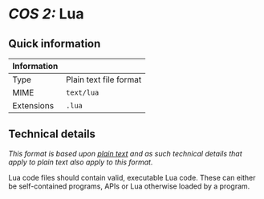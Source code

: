 # *COS 2:* Lua

## Quick information

| Information |                           |
| ----------- | ------------------------- |
| Type        | Plain text file format    |
| MIME        | `text/lua`                |
| Extensions  | `.lua`                    |

## Technical details

*This format is based upon [plain text](/File-Formats/text/plain.md) and as such technical details that apply to plain text also apply to this format.*

Lua code files should contain valid, executable Lua code. These can either be self-contained programs, APIs or Lua otherwise loaded by a program.
